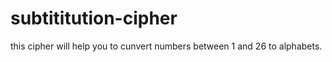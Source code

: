 # subtititution-cipher
 this cipher will help you to cunvert numbers between 1 and 26 to alphabets.
